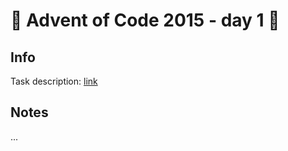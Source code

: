 # 🎄 Advent of Code 2015 - day 1 🎄

## Info

Task description: [link](https://adventofcode.com/2015/day/1)

## Notes

...

